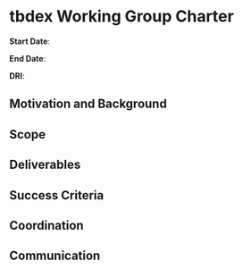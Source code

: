 # tbdex Working Group Charter

**Start Date**: 

**End Date**: 

**DRI**: 

## Motivation and Background

## Scope

## Deliverables

## Success Criteria

## Coordination

## Communication

